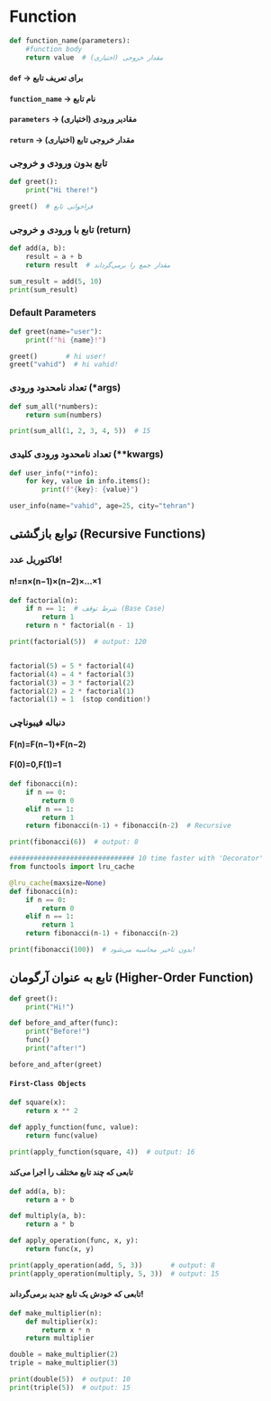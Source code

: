 # Function

```python
def function_name(parameters):  
    #function body
    return value  # مقدار خروجی (اختیاری)
```
#### `def` → برای تعریف تابع
#### `function_name` → نام تابع
#### `parameters` → مقادیر ورودی (اختیاری)
#### `return` → مقدار خروجی تابع (اختیاری)

### تابع بدون ورودی و خروجی
```python
def greet():
    print("Hi there!")

greet()  # فراخوانی تابع
```
### تابع با ورودی و خروجی (return)
```python
def add(a, b):
    result = a + b
    return result  # مقدار جمع را برمی‌گرداند

sum_result = add(5, 10)
print(sum_result)
```

### Default Parameters
```python
def greet(name="user"):
    print(f"hi {name}!")

greet()       # hi user!
greet("vahid")  # hi vahid!
```
### تعداد نامحدود ورودی (*args)
```python
def sum_all(*numbers):
    return sum(numbers)

print(sum_all(1, 2, 3, 4, 5))  # 15
```
### تعداد نامحدود ورودی کلیدی (**kwargs)
```python
def user_info(**info):
    for key, value in info.items():
        print(f"{key}: {value}")

user_info(name="vahid", age=25, city="tehran")
```
##  توابع بازگشتی (Recursive Functions)
### فاکتوریل عدد!
#### n!=n×(n−1)×(n−2)×...×1
```python
def factorial(n):
    if n == 1:  # شرط توقف (Base Case)
        return 1
    return n * factorial(n - 1)

print(factorial(5))  # output: 120


factorial(5) = 5 * factorial(4)
factorial(4) = 4 * factorial(3)
factorial(3) = 3 * factorial(2)
factorial(2) = 2 * factorial(1)
factorial(1) = 1  (stop condition!)
```
### دنباله فیبوناچی
#### F(n)=F(n−1)+F(n−2)
#### F(0)=0,F(1)=1
```python
def fibonacci(n):
    if n == 0:
        return 0
    elif n == 1:
        return 1
    return fibonacci(n-1) + fibonacci(n-2)  # Recursive

print(fibonacci(6))  # output: 8

############################### 10 time faster with 'Decorator'
from functools import lru_cache

@lru_cache(maxsize=None)
def fibonacci(n):
    if n == 0:
        return 0
    elif n == 1:
        return 1
    return fibonacci(n-1) + fibonacci(n-2)

print(fibonacci(100))  # بدون تاخیر محاسبه می‌شود!
```

## تابع به عنوان آرگومان (Higher-Order Function)

```python
def greet():
    print("Hi!")

def before_and_after(func):
    print("Before!")
    func() 
    print("after!")

before_and_after(greet)
```
#### `First-Class Objects`
```python
def square(x):
    return x ** 2

def apply_function(func, value):
    return func(value)

print(apply_function(square, 4))  # output: 16
```
#### تابعی که چند تابع مختلف را اجرا می‌کند
```python
def add(a, b):
    return a + b

def multiply(a, b):
    return a * b

def apply_operation(func, x, y):
    return func(x, y)

print(apply_operation(add, 5, 3))       # output: 8
print(apply_operation(multiply, 5, 3))  # output: 15
```
#### تابعی که خودش یک تابع جدید برمی‌گرداند!
```python
def make_multiplier(n):
    def multiplier(x):
        return x * n 
    return multiplier 

double = make_multiplier(2)
triple = make_multiplier(3)

print(double(5))  # output: 10
print(triple(5))  # output: 15
```

```python
```

```python
```

```python
```

